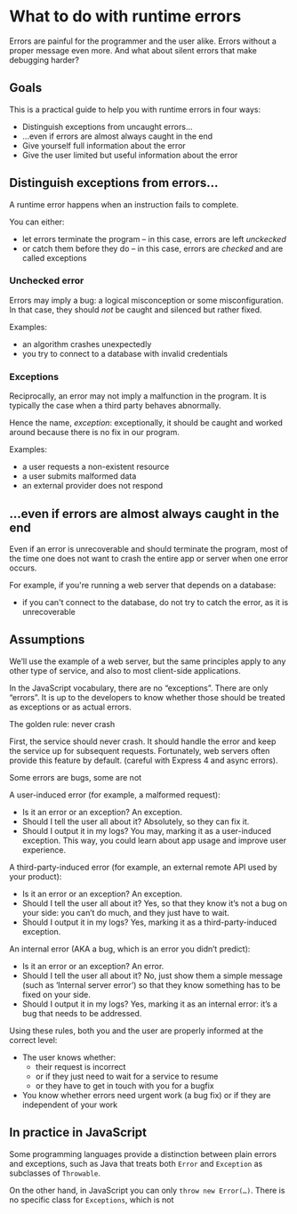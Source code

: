 # What to do with runtime errors

Errors are painful for the programmer and the user alike. Errors without a proper message even more. And what about silent errors that make debugging harder?

## Goals

This is a practical guide to help you with runtime errors in four ways:

- Distinguish exceptions from uncaught errors…
- …even if errors are almost always caught in the end
- Give yourself full information about the error
- Give the user limited but useful information about the error

## Distinguish exceptions from errors…

A runtime error happens when an instruction fails to complete.

You can either:

- let errors terminate the program – in this case, errors are left _unckecked_
- or catch them before they do – in this case, errors are _checked_ and are called exceptions

### Unchecked error

Errors may imply a bug: a logical misconception or some misconfiguration. In that case, they should _not_ be caught and silenced but rather fixed.

Examples:

- an algorithm crashes unexpectedly
- you try to connect to a database with invalid credentials

### Exceptions

Reciprocally, an error may not imply a malfunction in the program. It is typically the case when a third party behaves abnormally.

Hence the name, _exception_: exceptionally, it should be caught and worked around because there is no fix in our program.

Examples:

- a user requests a non-existent resource
- a user submits malformed data
- an external provider does not respond

## …even if errors are almost always caught in the end

Even if an error is unrecoverable and should terminate the program, most of the time one does not want to crash the entire app or server when one error occurs.

For example, if you're running a web server that depends on a database:

- if you can't connect to the database, do not try to catch the error, as it is unrecoverable

## Assumptions

We’ll use the example of a web server, but the same principles apply to any other type of service, and also to most client-side applications.

In the JavaScript vocabulary, there are no “exceptions”. There are only “errors”. It is up to the developers to know whether those should be treated as exceptions or as actual errors.

The golden rule: never crash

First, the service should never crash. It should handle the error and keep the service up for subsequent requests. Fortunately, web servers often provide this feature by default. (careful with Express 4 and async errors).

Some errors are bugs, some are not

A user-induced error (for example, a malformed request):

- Is it an error or an exception? An exception.
- Should I tell the user all about it? Absolutely, so they can fix it.
- Should I output it in my logs? You may, marking it as a user-induced exception. This way, you could learn about app usage and improve user experience.

A third-party-induced error (for example, an external remote API used by your product):

- Is it an error or an exception? An exception.
- Should I tell the user all about it? Yes, so that they know it’s not a bug on your side: you can’t do much, and they just have to wait.
- Should I output it in my logs? Yes, marking it as a third-party-induced exception.

An internal error (AKA a bug, which is an error you didn’t predict):

- Is it an error or an exception? An error.
- Should I tell the user all about it? No, just show them a simple message (such as ‘Internal server error’) so that they know something has to be fixed on your side.
- Should I output it in my logs? Yes, marking it as an internal error: it’s a bug that needs to be addressed.

Using these rules, both you and the user are properly informed at the correct level:

- The user knows whether:
  - their request is incorrect
  - or if they just need to wait for a service to resume
  - or they have to get in touch with you for a bugfix
- You know whether errors need urgent work (a bug fix) or if they are independent of your work

## In practice in JavaScript

Some programming languages provide a distinction between plain errors and exceptions, such as Java that treats both `Error` and `Exception` as subclasses of `Throwable`.

On the other hand, in JavaScript you can only `throw new Error(…)`. There is no specific class for `Exceptions`, which is not

